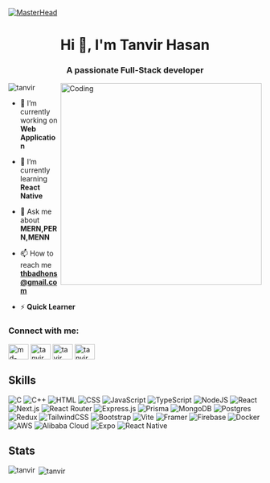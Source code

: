 [![MasterHead](https://firebasestorage.googleapis.com/v0/b/flexi-coding.appspot.com/o/dempgi7-520f8d5f-63d4-4453-8822-dbc149ae27f8.gif?alt=media&token=91c0c7b2-93c3-4029-b011-1a8703c5730d)](https://rishavchanda.io)

<h1 align="center">Hi 👋, I'm Tanvir Hasan</h1>
<h3 align="center">A passionate Full-Stack developer</h3>
<img align="right" alt="Coding" width="400" src="https://cdn.dribbble.com/users/1162077/screenshots/3848914/programmer.gif">

<p align="left"> <img src="https://komarev.com/ghpvc/?username=t-h-badhon&label=Profile%20views&color=0e75b6&style=flat" alt="tanvir" /> </p>

- 🔭 I’m currently working on **Web Application**

- 🌱 I’m currently learning **React Native**

- 💬 Ask me about **MERN,PERN,MENN**

- 📫 How to reach me **thbadhons@gmail.com**

- ⚡ **Quick Learner**

<h3 align="left">Connect with me:</h3>
<p align="left">
<a href="https://www.linkedin.com/in/md-tanvir-hasan-48a4362a8/" target="blank"><img align="center" src="https://raw.githubusercontent.com/rahuldkjain/github-profile-readme-generator/master/src/images/icons/Social/linked-in-alt.svg" alt="md-tanvir-hasan-48a4362a8" height="30" width="40" /></a>
<a href="https://www.facebook.com/thbadhons" target="blank"><img align="center" src="https://raw.githubusercontent.com/rahuldkjain/github-profile-readme-generator/master/src/images/icons/Social/facebook.svg" alt="tanvir hasan" height="30" width="40" /></a>
<a href="https://codeforces.com/profile/T_H_Badhon" target="blank"><img align="center" src="https://raw.githubusercontent.com/rahuldkjain/github-profile-readme-generator/master/src/images/icons/Social/codeforces.svg" alt="tavir hasan" height="30" width="40" /></a>
<a href="https://leetcode.com/u/T_H_Badhon/" target="blank"><img align="center" src="https://raw.githubusercontent.com/rahuldkjain/github-profile-readme-generator/master/src/images/icons/Social/leet-code.svg" alt="tanvir hasan" height="30" width="40" /></a>
</p>

## Skills

![C](https://img.shields.io/badge/C-00599C?logo=c&logoColor=white)
![C++](https://img.shields.io/badge/C++-%2300599C.svg?logo=c%2B%2B&logoColor=white)
![HTML](https://img.shields.io/badge/HTML-%23E34F26.svg?logo=html5&logoColor=white)
![CSS](https://img.shields.io/badge/CSS-1572B6?logo=css3&logoColor=fff)
![JavaScript](https://img.shields.io/badge/JavaScript-F7DF1E?logo=javascript&logoColor=000)
![TypeScript](https://img.shields.io/badge/TypeScript-3178C6?logo=typescript&logoColor=fff)
![NodeJS](https://img.shields.io/badge/Node.js-6DA55F?logo=node.js&logoColor=white)
![React](https://img.shields.io/badge/React-%2320232a.svg?logo=react&logoColor=%2361DAFB)
![Next.js](https://img.shields.io/badge/Next.js-black?logo=next.js&logoColor=white)
![React Router](https://img.shields.io/badge/React_Router-CA4245?logo=react-router&logoColor=white)
![Express.js](https://img.shields.io/badge/Express.js-%23404d59.svg?logo=express&logoColor=%2361DAFB)
![Prisma](https://img.shields.io/badge/Prisma-2D3748?logo=prisma&logoColor=white)
![MongoDB](https://img.shields.io/badge/MongoDB-%234ea94b.svg?logo=mongodb&logoColor=white)
![Postgres](https://img.shields.io/badge/Postgres-%23316192.svg?logo=postgresql&logoColor=white)
![Redux](https://img.shields.io/badge/Redux-764ABC?logo=redux&logoColor=fff)
![TailwindCSS](https://img.shields.io/badge/Tailwind%20CSS-%2338B2AC.svg?logo=tailwind-css&logoColor=white)
![Bootstrap](https://img.shields.io/badge/Bootstrap-7952B3?logo=bootstrap&logoColor=fff)
![Vite](https://img.shields.io/badge/Vite-646CFF?logo=vite&logoColor=fff)
![Framer](https://img.shields.io/badge/Framer-05F?logo=framer&logoColor=fff)
![Firebase](https://img.shields.io/badge/Firebase-039BE5?logo=Firebase&logoColor=white)
![Docker](https://img.shields.io/badge/Docker-2496ED?logo=docker&logoColor=fff)
![AWS](https://img.shields.io/badge/AWS-%23FF9900.svg?logo=amazon-web-services&logoColor=white)
![Alibaba Cloud](https://img.shields.io/badge/AlibabaCloud-%23FF6701.svg?logo=alibabacloud&logoColor=white)
![Expo](https://img.shields.io/badge/Expo-000020?logo=expo&logoColor=fff)
![React Native](https://img.shields.io/badge/React_Native-%2320232a.svg?logo=react&logoColor=%2361DAFB)



## Stats

<p><img align="left" src="https://github-readme-stats.vercel.app/api/top-langs?username=t-h-badhon&show_icons=true&locale=en&layout=compact" alt="tanvir" /></p>

<p>&nbsp;<img align="center" src="https://github-readme-stats.vercel.app/api?username=t-h-badhon&show_icons=true&locale=en" alt="tanvir" /></p>

